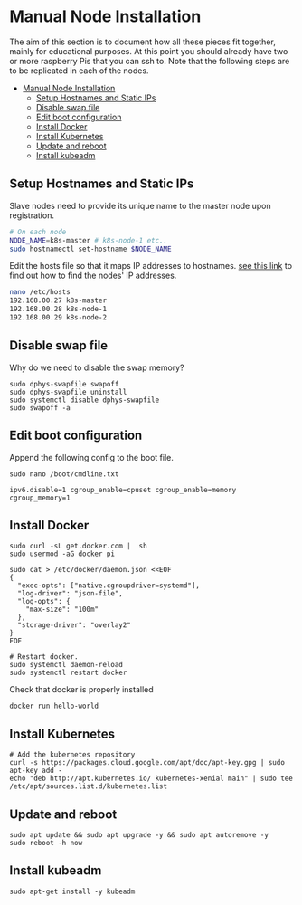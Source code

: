 # Manual Node Installation

The aim of this section is to document how all these pieces fit together, mainly for educational purposes. At this point you should already have two or more raspberry Pis that you can ssh to. Note that the following steps are to be replicated in each of the nodes.

- [Manual Node Installation](#manual-node-installation)
  - [Setup Hostnames and Static IPs](#setup-hostnames-and-static-ips)
  - [Disable swap file](#disable-swap-file)
  - [Edit boot configuration](#edit-boot-configuration)
  - [Install Docker](#install-docker)
  - [Install Kubernetes](#install-kubernetes)
  - [Update and reboot](#update-and-reboot)
  - [Install kubeadm](#install-kubeadm)

## Setup Hostnames and Static IPs

Slave nodes need to provide its unique name to the master node upon registration.

```sh
# On each node
NODE_NAME=k8s-master # k8s-node-1 etc..
sudo hostnamectl set-hostname $NODE_NAME
```

Edit the hosts file so that it maps IP addresses to hostnames. [see this link](../ssh_into_raspberry.md) to find out how to find the nodes' IP addresses.

```sh
nano /etc/hosts
192.168.00.27 k8s-master
192.168.00.28 k8s-node-1
192.168.00.29 k8s-node-2
```

## Disable swap file
Why do we need to disable the swap memory?

```
sudo dphys-swapfile swapoff
sudo dphys-swapfile uninstall
sudo systemctl disable dphys-swapfile
sudo swapoff -a
```

## Edit boot configuration

Append the following config to the boot file.

```
sudo nano /boot/cmdline.txt

ipv6.disable=1 cgroup_enable=cpuset cgroup_enable=memory cgroup_memory=1
```

## Install Docker
```
sudo curl -sL get.docker.com |  sh
sudo usermod -aG docker pi

sudo cat > /etc/docker/daemon.json <<EOF
{
  "exec-opts": ["native.cgroupdriver=systemd"],
  "log-driver": "json-file",
  "log-opts": {
    "max-size": "100m"
  },
  "storage-driver": "overlay2"
}
EOF

# Restart docker.
sudo systemctl daemon-reload
sudo systemctl restart docker
```

Check that docker is properly installed

```
docker run hello-world
```

## Install Kubernetes
```
# Add the kubernetes repository
curl -s https://packages.cloud.google.com/apt/doc/apt-key.gpg | sudo apt-key add - 
echo "deb http://apt.kubernetes.io/ kubernetes-xenial main" | sudo tee /etc/apt/sources.list.d/kubernetes.list
```

## Update and reboot

```
sudo apt update && sudo apt upgrade -y && sudo apt autoremove -y
sudo reboot -h now
```

## Install kubeadm

```
sudo apt-get install -y kubeadm
```